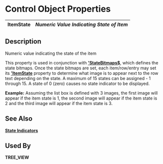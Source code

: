 # Control Object Properties

**ItemState** |  **_Numeric Value Indicating State of Item_**  
---|---  
  
## Description

Numeric value indicating the state of the item

This property is used in conjunction with **['StateBitmaps$](statebitmaps_.md)**, which defines the state bitmaps. Once the state bitmaps are set, each item/row/entry may set its **['ItemState](itemstate.md)** property to determine what image is to appear next to the row text depending on the state. A maximum of 15 states can be assigned - 1 through 15. A state of 0 (zero) causes no state indicator to be displayed.

**Example:** Assuming the list box is defined with 3 images, the first image will appear if the item state is 1, the second image will appear if the item state is 2 and the third image will appear if the item state is 3. 

## See Also

**[State Indicators](../control_object_properties/stateind.md)**

## Used By

**TREE_VIEW**
